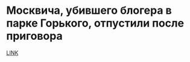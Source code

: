# Москвича, убившего блогера в парке Горького, отпустили после приговора



[LINK](https://varlamov.ru/3127734.html)